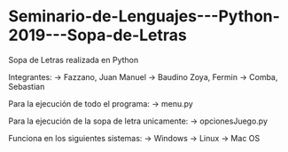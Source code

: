 # Seminario-de-Lenguajes---Python-2019---Sopa-de-Letras
Sopa de Letras realizada en Python

Integrantes:
  -> Fazzano, Juan Manuel
  -> Baudino Zoya, Fermin
  -> Comba, Sebastian
  
Para la ejecución de todo el programa:
  -> menu.py

Para la ejecución de la sopa de letra unicamente:
  -> opcionesJuego.py

Funciona en los siguientes sistemas:
  -> Windows
  -> Linux
  -> Mac OS

